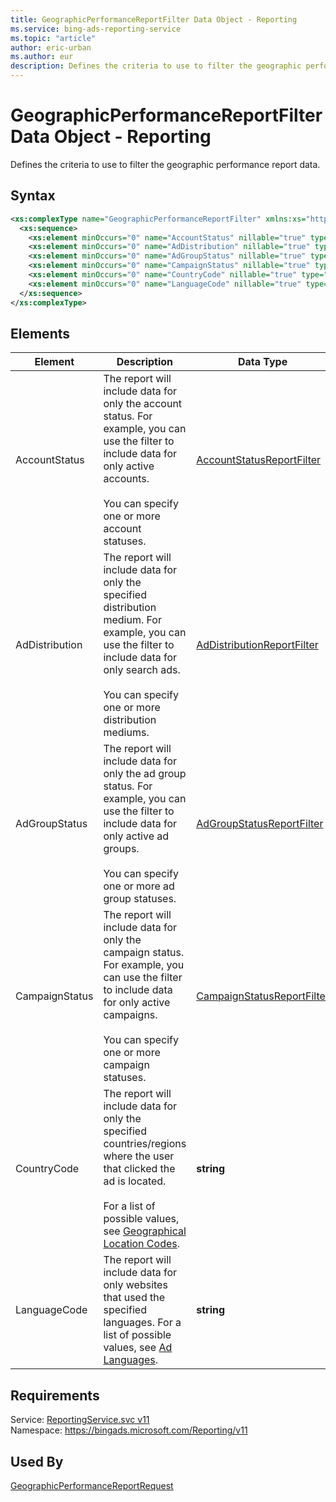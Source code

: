 ```yaml
---
title: GeographicPerformanceReportFilter Data Object - Reporting
ms.service: bing-ads-reporting-service
ms.topic: "article"
author: eric-urban
ms.author: eur
description: Defines the criteria to use to filter the geographic performance report data.
---
```

# GeographicPerformanceReportFilter Data Object - Reporting
Defines the criteria to use to filter the geographic performance report data.

## Syntax
```xml
<xs:complexType name="GeographicPerformanceReportFilter" xmlns:xs="http://www.w3.org/2001/XMLSchema">
  <xs:sequence>
    <xs:element minOccurs="0" name="AccountStatus" nillable="true" type="tns:AccountStatusReportFilter" />
    <xs:element minOccurs="0" name="AdDistribution" nillable="true" type="tns:AdDistributionReportFilter" />
    <xs:element minOccurs="0" name="AdGroupStatus" nillable="true" type="tns:AdGroupStatusReportFilter" />
    <xs:element minOccurs="0" name="CampaignStatus" nillable="true" type="tns:CampaignStatusReportFilter" />
    <xs:element minOccurs="0" name="CountryCode" nillable="true" type="q29:ArrayOfstring" xmlns:q29="http://schemas.microsoft.com/2003/10/Serialization/Arrays" />
    <xs:element minOccurs="0" name="LanguageCode" nillable="true" type="q30:ArrayOfstring" xmlns:q30="http://schemas.microsoft.com/2003/10/Serialization/Arrays" />
  </xs:sequence>
</xs:complexType>
```

## <a name="elements"></a>Elements

|Element|Description|Data Type|
|-----------|---------------|-------------|
|<a name="accountstatus"></a>AccountStatus|The report will include data for only the account status. For example, you can use the filter to include data for only active accounts.<br /><br />You can specify one or more account statuses.|[AccountStatusReportFilter](accountstatusreportfilter.md)|
|<a name="addistribution"></a>AdDistribution|The report will include data for only the specified distribution medium. For example, you can use the filter to include data for only search ads.<br /><br />You can specify one or more distribution mediums.|[AdDistributionReportFilter](addistributionreportfilter.md)|
|<a name="adgroupstatus"></a>AdGroupStatus|The report will include data for only the ad group status. For example, you can use the filter to include data for only active ad groups.<br /><br />You can specify one or more ad group statuses.|[AdGroupStatusReportFilter](adgroupstatusreportfilter.md)|
|<a name="campaignstatus"></a>CampaignStatus|The report will include data for only the campaign status. For example, you can use the filter to include data for only active campaigns.<br /><br />You can specify one or more campaign statuses.|[CampaignStatusReportFilter](campaignstatusreportfilter.md)|
|<a name="countrycode"></a>CountryCode|The report will include data for only the specified countries/regions where the user that clicked the ad is located.<br /><br />For a list of possible values, see [Geographical Location Codes](~/guides/geographical-location-codes.md).|**string**|
|<a name="languagecode"></a>LanguageCode|The report will include data for only websites that used the specified languages. For a list of possible values, see [Ad Languages](~/guides/ad-languages.md).|**string**|

## Requirements
Service: [ReportingService.svc v11](https://reporting.api.bingads.microsoft.com/Api/Advertiser/Reporting/v11/ReportingService.svc)  
Namespace: https://bingads.microsoft.com/Reporting/v11  

## Used By
[GeographicPerformanceReportRequest](geographicperformancereportrequest.md)  
